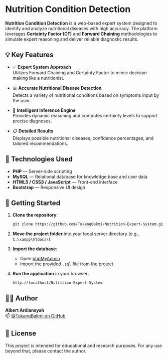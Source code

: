 
# Nutrition Condition Detection

**Nutrition Condition Detection** is a web-based expert system designed to identify and analyze nutritional diseases with high accuracy. The platform leverages **Certainty Factor (CF)** and **Forward Chaining** methodologies to simulate expert reasoning and deliver reliable diagnostic results.

## 💡 Key Features

- ✅ **Expert System Approach**  
  Utilizes Forward Chaining and Certainty Factor to mimic decision-making like a nutritionist.

- 📊 **Accurate Nutritional Disease Detection**  
  Detects a variety of nutritional conditions based on symptoms input by the user.

- 🧠 **Intelligent Inference Engine**  
  Provides dynamic reasoning and computes certainty levels to support precise diagnoses.

- 📋 **Detailed Results**  
  Displays possible nutritional diseases, confidence percentages, and tailored recommendations.

## 🧰 Technologies Used

- **PHP** — Server-side scripting
- **MySQL** — Relational database for knowledge base and user data
- **HTML5 / CSS3 / JavaScript** — Front-end interface
- **Bootstrap** — Responsive UI design

## 🚀 Getting Started

1. **Clone the repository**:
   ```bash
   git clone https://github.com/TukangBakmi/Nutrition-Expert-System.git
   ```

2. **Move the project folder** into your local server directory (e.g., `C:\xampp\htdocs\`).

3. **Import the database**:
   - Open [phpMyAdmin](http://localhost/phpmyadmin)
   - Import the provided `.sql` file from the project

4. **Run the application** in your browser:
   ```
   http://localhost/Nutrition-Expert-System
   ```

## 🙋‍♂️ Author

**Albert Ardiansyah**  
📫 [@TukangBakmi on GitHub](https://github.com/TukangBakmi)

## 📃 License

This project is intended for educational and research purposes. For any use beyond that, please contact the author.
